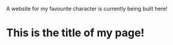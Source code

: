 A website for my favourite character is currently being built here!

# This is the title of my page!

